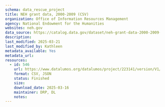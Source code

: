 ```yaml
---
schema: data_rescue_project 
title: NEH grant data, 2000-2009 (CSV)
organization: Office of Information Resources Management
agency: National Endowment for the Humanities
websites: neh.gov
data_source: https://catalog.data.gov/dataset/neh-grant-data-2000-2009-csv
description: 
last_modified: 2025-03-21
last_modified_by: Kathleen
metadata_available: Yes
metadata_url: 
resources:
  - id: 546
    url: https://www.datalumos.org/datalumos/project/223141/version/V1/view
    format: CSV, JSON
    status: Finished
    size: 
    download_date: 2025-03-16
    maintainer: DRP, DL
    notes: 
---
```

